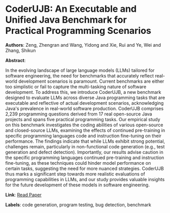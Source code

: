 # CoderUJB: An Executable and Unified Java Benchmark for Practical Programming Scenarios

**Authors**: Zeng, Zhengran and Wang, Yidong and Xie, Rui and Ye, Wei and Zhang, Shikun

**Abstract**:

In the evolving landscape of large language models (LLMs) tailored for software engineering, the need for benchmarks that accurately reflect real-world development scenarios is paramount. Current benchmarks are either too simplistic or fail to capture the multi-tasking nature of software development. To address this, we introduce CoderUJB, a new benchmark designed to evaluate LLMs across diverse Java programming tasks that are executable and reflective of actual development scenarios, acknowledging Java's prevalence in real-world software production. CoderUJB comprises 2,239 programming questions derived from 17 real open-source Java projects and spans five practical programming tasks. Our empirical study on this benchmark investigates the coding abilities of various open-source and closed-source LLMs, examining the effects of continued pre-training in specific programming languages code and instruction fine-tuning on their performance. The findings indicate that while LLMs exhibit strong potential, challenges remain, particularly in non-functional code generation (e.g., test generation and defect detection). Importantly, our results advise caution in the specific programming languages continued pre-training and instruction fine-tuning, as these techniques could hinder model performance on certain tasks, suggesting the need for more nuanced strategies. CoderUJB thus marks a significant step towards more realistic evaluations of programming capabilities in LLMs, and our study provides valuable insights for the future development of these models in software engineering.

**Link**: [Read Paper](https://doi.org/10.1145/3650212.3652115)

**Labels**: code generation, program testing, bug detection, benchmark
